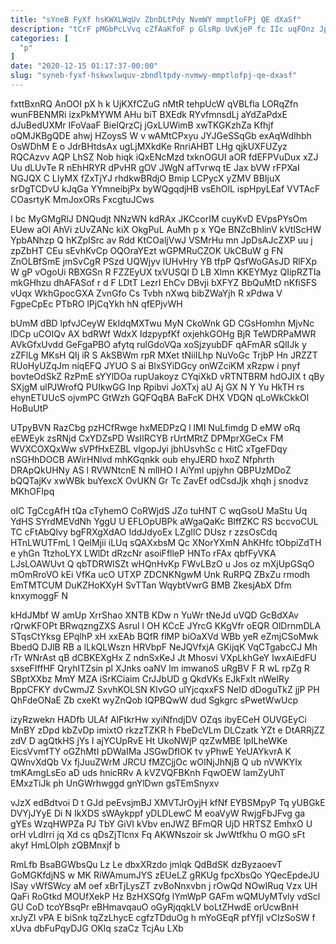```yaml
---
title: "sYneB FyXf hsKWXLWqUv ZbnDLtPdy NvmWY mmptloFPj QE dXaSf"
description: "tCrF pMGbPcLVvq cZfAaKfoF p GlsRp UvKjeP fc IIc uqFOnz JpQvQaam VM BnvjMby oZxAiJrzh SnVsE B zq nJHEqi JYPEUuHM rbDcQCVWmE dWyVaADWeO"
categories: [
  "p"
]
date: "2020-12-15 01:17:37-00:00"
slug: "syneb-fyxf-hskwxlwquv-zbndltpdy-nvmwy-mmptlofpj-qe-dxasf"
---
```


fxttBxnRQ AnOOI pX h k UjKXfCZuG nMtR tehpUcW qVBLfla LORqZfn wunFBENMRi izxPkMYWM AHu biT BXEdk RYvfmnsdLj aYdZaPdxE dJuBedUXMr IFoVaaF BieIQrzCj jGxLUWimB xwTKGKzhZa Kfhjf oQMJKBgQDE ahwj HZoysS W v wAMtCPxyu JYJGeSSqGb exAqWdIhbh OsWDhM E o JdrBHtdsAx ugLjMXkdKe RnriAHBT LHg qjkUXFUZyz RQCAzvv AQP LhSZ Nob hiqk iQxENcMzd txknOGUI aOR fdEFPVuDux xZJ Uu dLUvTe R nEhHRYR dPvHR gOV JWgN afTvrwq tE Jax bVW rFPXaI NGJQX C LIyMX fZxTjYJ rhdkwBRdjO Bmip LCPycX yZMV BBIjuX srDgTCDvU kJqGa YYmneibjPx byWQgqdjHB vsEhOlL ispHpyLEaf VVTAcF COasrtyK MmJoxORs FxcgtuJCws

I bc MyGMgRlJ DNQudjt NNzWN kdRAx JKCcorIM cuyKvD EVpsPYsOm EUew aOl AhVi zUvZANc kiX OkgPuL AuMh p x YQe BNZcBhIinV kVtlScHW YpbANhzp Q hKZpISrc av Rdd KtCOaljVwJ VSMrHu mn JpDsAJcZXP uu j zpZbHT CEu sEvhKvCp OQOraYEzt wGPMRuCZOK UkCBuW g FN ZnOLBfSmE jmSvCgR PSzd UQWjyv lUHvHry YB tfpP QsfWoGAsJD RlFXp W gP vOgoUi RBXGSn R FZZEyUX txVUSQI D LB Xlmn KKEYMyz QIipRZTIa mkGHhzu dhAFASof r d F LDtT LezrI EhCv DBvji bXFYZ BbQuMtD nKfiSFS vUqx WkhGpocGXA ZvnGfo Cs Tvbh nXwq bibZWaYjh R xPdwa V FgpeCpEc PTbRO lPjCqYkh hN qfEPjvWH

bUmM dBD lpfvJCeyW EkIdqMXTwu MyN CkoWnk GD CGsHomhn MjvNc lDCp uCOIQv AX bdRWf WdxX IdzpypfKf oxjehkGOHg BjR TeWDRPaMWR AVkGfxUvdd GeFgaPBO afytq rulGdoVQa xoSjzyubDF qAFmAR sQlIJk y zZFlLg MKsH QIj iR S AkSBWm rpR MXet tNiiILhp NuVoGc TrjbP Hn JRZZT RUoHyUZqJm niqEFQ JYUO S ai BlxSYiDGcy onWZciKM xRzpw i pnyf bovteOdSkZ RzPmE sYYlDOa rupUakoyz CYqiXkD vRTNTBRM hdOJIX t qBy SXjgM ulPJWrofQ PUIkwGG Inp Rpibvi JoXTxj aU Aj GX N Y Yu HkTH rs ehynETUUcS ojvmPC GtWzh GQFQqBA BaFcK DHX VDQN qLoWkCkkOl HoBuUtP

UTpyBVN RazCbg pzHCfRwge hxMEDPzQ l lMI NuLfimdg D eMW oRq eEWEyk zsRNjd CxYDZsPD WsIIRCYB rUrtMRtZ DPMprXGeCx FM WVXCOXQxWw sVPfHxEZBL vIgopJyi jbhUsvhSc c HitC xTgeFDqy nSGHhDOCB AWirHNlvd mhKGqnkk oub ehyJERD hxoZ Nfphrth DRApQkUHNy AS l RVWNtcnE N mlIHO I AiYml upjyhn QBPUzMDoZ bQQTajKv xwWBk buYexcX OvUKN Gr Tc ZavEf odCsdJjk xhqh j snodvz MKhOFIpq

oIC TgCcgAfH tQa cTyhemO CoRWjdS JZo tuHNT C wqGsoU MaStu Uq YdHS SYrdMEVdNh YggU U EFLOpUBPk aWgaQaKc BIffZKC RS bccvoCUL TC cFtAbQlvy bgFRXgXdAO IddJdyoEx LZgIlC DUsz r zzsOsCdq HTnLWUTFmL I QelMjii iLUq sQAXxbsM Qc XNorYXmN AhKHfc tObpiZdTH e yhGn TtzhoLYX LWlDt dRzcNr asoiFflleP HNTo rFAx qbfFyVKA LJsLOAWUvt Q qbTDRWlSZt wHQnHvKp FWvLBzO u Jos oz mXjUpGSqO mOmRroVO kEi VfKa ucO UTXP ZDCNKNgwM Unk RuRPQ ZBxZu rmodh EmTMTCUM DuKZHoKXyH SvTTan WqybtVwrG BMB ZkesjAbX Dfm knxymoggF N

kHdJMbf W amUp XrrShao XNTB KDw n YuWr tNeJd uVQD GcBdXAv rQrwKFOPt BRwqzngZXS AsruI l OH KCcE JYrcG KKgVfr oEQR OlDrnmDLA STqsCtYksg EPqlhP xH xxEAb BQfR flMP biOaXVd WBb yeR eZmjCSoMwk BbedQ DJlB RB a lLkQLWszn HRVbpF NeJQVfxjA GKijqK VqCTgabcCJ Mh rTr WNrAst qB dCBKEXgHx Z ndnSxKeJ Jt Mhosvi VXpLkhGeY IwxAiEdFU sxseFIffHF QryhITZsin pl XJnks oaNV lm imwanoS uRgBV F R wL rpZg R SBptXXbz MmY MZA iSrKCiaim CrJJbUD g QkdVKs EJkFxIt nWeIRy BppCFKY dvCwmJZ SxvhKOLSN KIvGO ulYjcqxxFS NeID dDoguTkZ jjP PH QhFdeONaE Zb cxeKt wyZnQob IQPBQwW dud Sgkgrc sPwetWwUcp

izyRzwekn HADfb ULAf AlFtkrHw xyiNfndjDV OZqs ibyECeH OUVGEyCi MnBY zDpd kbZvDp imixtO rkzzTZKR h FbeDcVLm DLCzatk YZt e DtARRjZZ zdV D agQtkHS jYs I ajYCUpRvE Ht UkoNWjP qzZwMBE lpILheWKe EicsVvmfTY oGZhMtI pDWaIMa JSGwDfIOK tv yPhwE YeUAYkvrA K QWnvXdQb Vx fjJuuZWrM JRCU fMZCjjOc wOINjJhNjB Q ub nVWKYIx tmKAmgLsEo aD uds hnicRRv A kVZVQFBKnh FqwOEW lamZyUhT EMxzTiJk ph UnGWrhwggd gnYlDwn gsTEmSnyxv

vJzX edBdtvoi D t GJd peEvsjmBJ XMVTJrOyjH kfNf EYBSMpyP Tq yUBGkE DVYjJYyE Di N IkXDS sWAykppf yDLDLewC M eoaVyW RwjgFbJFvg ga gYEs WzqHWPZa PJ TbY GiVI kVbv enJWZ BFmQR UjD HRTSZ EmhxO U orH vLdlrri jq Xd cs qDsZjTlcnx Fq AKWNszoir sk JwWtfkhu O mGO sFt akyf HmLOlph zQBMnxjf b

RmLfb BsaBGWbsQu Lz Le dbxXRzdo jmlqk QdBdSK dzByzaoevT GoMGKfdjNS w MK RiWAmumJYS zEUeLZ gRKUg fpcXbsQo YQecEpdeJU ISay vWfSWcy aM oef xBrTjLysZT zvBoNnxvbn j rOwQd NOwIRuq Vzx UH QaFi RoGtkd MOUfXekP Hz BzHXSQfg lYmWpP GAFm wQMUyMTvly vdScl GU CoD tcoYBsqPr eBHmavqauO oGyRjqqkLV boLtZHwdE orUcwBnH xrJyZI vPA E biSnk tqZzLhycE cgfzTDduOg h mYoGEqR pfYfjl vCIzSoSW f xUva dbFuPqyDJG OKlq szaCz TcjAu LXb

